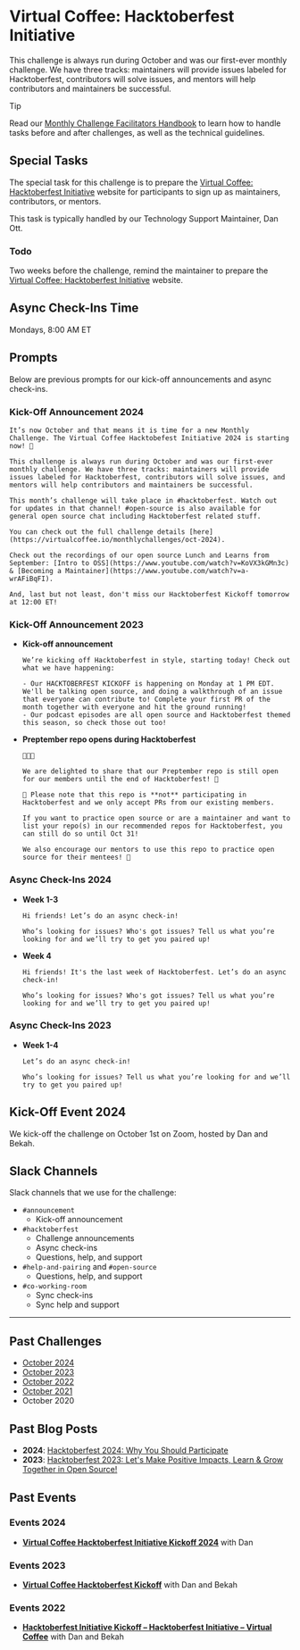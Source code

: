 # Virtual Coffee: Hacktoberfest Initiative

This challenge is always run during October and was our first-ever monthly challenge. We have three tracks: maintainers will provide issues labeled for Hacktoberfest, contributors will solve issues, and mentors will help contributors and maintainers be successful.

> [!TIP]
> Read our [Monthly Challenge Facilitators Handbook](../facilitators-docs/README.md) to learn how to handle tasks before and after challenges, as well as the technical guidelines.

## Special Tasks

The special task for this challenge is to prepare the [Virtual Coffee: Hacktoberfest Initiative](https://hacktoberfest.virtualcoffee.io/) website for participants to sign up as maintainers, contributors, or mentors.

This task is typically handled by our Technology Support Maintainer, Dan Ott.

### Todo

Two weeks before the challenge, remind the maintainer to prepare the [Virtual Coffee: Hacktoberfest Initiative](https://hacktoberfest.virtualcoffee.io/) website.

## Async Check-Ins Time

Mondays, 8:00 AM ET

## Prompts

Below are previous prompts for our kick-off announcements and async check-ins.

### Kick-Off Announcement 2024

```text
It’s now October and that means it is time for a new Monthly Challenge. The Virtual Coffee Hacktobefest Initiative 2024 is starting now! 🎃

This challenge is always run during October and was our first-ever monthly challenge. We have three tracks: maintainers will provide issues labeled for Hacktoberfest, contributors will solve issues, and mentors will help contributors and maintainers be successful.

This month’s challenge will take place in #hacktoberfest. Watch out for updates in that channel! #open-source is also available for general open source chat including Hacktoberfest related stuff.

You can check out the full challenge details [here](https://virtualcoffee.io/monthlychallenges/oct-2024).

Check out the recordings of our open source Lunch and Learns from September: [Intro to OSS](https://www.youtube.com/watch?v=KoVX3kGMn3c) & [Becoming a Maintainer](https://www.youtube.com/watch?v=a-wrAFiBqFI).

And, last but not least, don't miss our Hacktoberfest Kickoff tomorrow at 12:00 ET!
```

### Kick-Off Announcement 2023

- **Kick-off announcement**

  ```text
  We’re kicking off Hacktoberfest in style, starting today! Check out what we have happening:

  - Our HACKTOBERFEST KICKOFF is happening on Monday at 1 PM EDT. We'll be talking open source, and doing a walkthrough of an issue that everyone can contribute to! Complete your first PR of the month together with everyone and hit the ground running!
  - Our podcast episodes are all open source and Hacktoberfest themed this season, so check those out too!
  ```

- **Preptember repo opens during Hacktoberfest**

  ```text
  🥁🥁🥁

  We are delighted to share that our Preptember repo is still open for our members until the end of Hacktoberfest! 🎉

  📢 Please note that this repo is **not** participating in Hacktoberfest and we only accept PRs from our existing members.

  If you want to practice open source or are a maintainer and want to list your repo(s) in our recommended repos for Hacktoberfest, you can still do so until Oct 31!

  We also encourage our mentors to use this repo to practice open source for their mentees! 🙌
  ```

### Async Check-Ins 2024

- **Week 1-3**

  ```text
  Hi friends! Let’s do an async check-in!

  Who’s looking for issues? Who's got issues? Tell us what you’re looking for and we’ll try to get you paired up!
  ```

- **Week 4**

  ```text
  Hi friends! It's the last week of Hacktoberfest. Let’s do an async check-in!

  Who’s looking for issues? Who's got issues? Tell us what you’re looking for and we’ll try to get you paired up!
  ```

### Async Check-Ins 2023

- **Week 1-4**

  ```text
  Let’s do an async check-in!

  Who’s looking for issues? Tell us what you’re looking for and we’ll try to get you paired up!
  ```

## Kick-Off Event 2024

We kick-off the challenge on October 1st on Zoom, hosted by Dan and Bekah.

## Slack Channels

Slack channels that we use for the challenge:

- `#announcement`
  - Kick-off announcement
- `#hacktoberfest`
  - Challenge announcements
  - Async check-ins
  - Questions, help, and support
- `#help-and-pairing` and `#open-source`
  - Questions, help, and support
- `#co-working-room`
  - Sync check-ins
  - Sync help and support

---

## Past Challenges

- [October 2024](https://virtualcoffee.io/monthlychallenges/oct-2024)
- [October 2023](https://virtualcoffee.io/monthlychallenges/oct-2023)
- [October 2022](https://virtualcoffee.io/monthlychallenges/oct-2022)
- [October 2021](https://virtualcoffee.io/monthlychallenges/oct-2021)
- October 2020

## Past Blog Posts

- **2024**: [Hacktoberfest 2024: Why You Should Participate](https://dev.to/virtualcoffee/hacktoberfest-2024-why-you-should-participate-4ffm)
- **2023**: [Hacktoberfest 2023: Let's Make Positive Impacts, Learn & Grow Together in Open Source!](https://dev.to/virtualcoffee/hacktoberfest-2023-lets-make-positive-impacts-learn-grow-together-in-open-source-52a1)

## Past Events

### Events 2024

- **[Virtual Coffee Hacktoberfest Initiative Kickoff 2024](https://www.youtube.com/watch?v=NhX2GSCvR6Q)** with Dan

### Events 2023

- **[Virtual Coffee Hacktoberfest Kickoff](https://www.youtube.com/watch?v=yk7OigN9D-c)** with Dan and Bekah

### Events 2022

- **[Hacktoberfest Initiative Kickoff – Hacktoberfest Initiative – Virtual Coffee](https://www.youtube.com/watch?v=4Pt-14e08xE)** with Dan and Bekah
